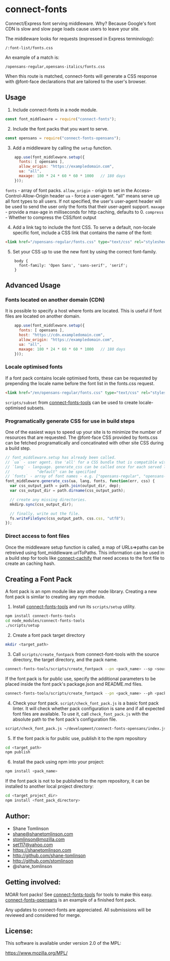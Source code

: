 # connect-fonts

Connect/Express font serving middleware. Why? Because Google's font CDN is slow and slow page loads cause users to leave your site.

The middleware looks for requests (expressed in Express terminology):
```
/:font-list/fonts.css
```

An example of a match is:
```
/opensans-regular,opensans-italics/fonts.css
```

When this route is matched, connect-fonts will generate a CSS response with @font-face declarations that are tailored to the user's browser.

## Usage
1. Include connect-fonts in a node module.
```js
const font_middleware = require("connect-fonts");
```

2. Include the font packs that you want to serve.
```js
const opensans = require("connect-fonts-opensans");
```

3. Add a middleware by calling the `setup` function.
```js
    app.use(font_middleware.setup({
      fonts: [ opensans ],
      allow_origin: "https://exampledomain.com",
      ua: "all",
      maxage: 180 * 24 * 60 * 60 * 1000   // 180 days
    }));
```
`fonts` - array of font packs.
`allow_origin` - origin to set in the Access-Control-Allow-Origin header
`ua` - force a user-agent. "all" means serve up all font types to all users. If not specified, the user's user-agent header will be used to send the user only the fonts that their user-agent support.
`maxage` - provide a max-age in milliseconds for http caching, defaults to 0.
`compress` - Whether to compress the CSS/font output

4. Add a link tag to include the font CSS.
To serve a default, non-locale specific font, include a CSS link that contains the name of the font:
```html
<link href="/opensans-regular/fonts.css" type="text/css" rel="stylesheet"/ >
```

5. Set your CSS up to use the new font by using the correct font-family.
```
    body {
      font-family: 'Open Sans', 'sans-serif', 'serif';
    }
```

## Advanced Usage

### Fonts located on another domain (CDN)
It is possible to specify a host where fonts are located. This is useful if font files are located on another domain.
```js
    app.use(font_middleware.setup({
      fonts: [ opensans ],
      host: "https://cdn.exampledomain.com",
      allow_origin: "https://exampledomain.com",
      ua: "all",
      maxage: 180 * 24 * 60 * 60 * 1000   // 180 days
    }));
```



### Locale optimised fonts
If a font pack contains locale optimised fonts, these can be requested by prepending
the locale name before the font list in the fonts.css request.
```html
<link href="/en/opensans-regular/fonts.css" type="text/css" rel="stylesheet"/ >
```
`scripts/subset` from [connect-fonts-tools](https://github.com/shane-tomlinson/connect-fonts-tools) can be used to create locale-optimised subsets.


### Programatically generate CSS for use in build steps
One of the easiest ways to speed up your site is to minimize the number of resources that are requested. The @font-face CSS provided by fonts.css can be fetched programatically and concatinated with other site CSS during a build step.
```js
// font_middleware.setup has already been called.
// `ua` - user agent. Use 'all' for a CSS bundle that is compatible with all browsers.
// `lang` - language. generate_css can be called once for each served language, or
//            "default" can be specified
// `fonts` - array of font names - e.g. ["opensans-regular", "opensans-italics"]
font_middleware.generate_css(ua, lang, fonts, function(err, css) {
  var css_output_path = path.join(output_dir, dep);
  var css_output_dir = path.dirname(css_output_path);

  // create any missing directories.
  mkdirp.sync(css_output_dir);

  // finally, write out the file.
  fs.writeFileSync(css_output_path, css.css, "utf8");
});
```

### Direct access to font files
Once the middleware setup function is called, a map of URLs=>paths can be retreived using font_middleware.urlToPaths. This information can be used in a build step for tools like [connect-cachify](https://github.com/mozilla/connect-cachify/) that need access to the font file to create an caching hash.


## Creating a Font Pack
A font pack is an npm module like any other node library. Creating a new font pack is similar to creating any npm module.

1. Install [connect-fonts-tools](https://github.com/shane-tomlinson/connect-fonts-tools) and run its `scripts/setup` utility.
```bash
npm install connect-fonts-tools
cd node_modules/connect-fonts-tools
./scripts/setup
```

2. Create a font pack target directory
```bash
mkdir <target_path>
```

3. Call ``scripts/create_fontpack`` from connect-font-tools with the source directory, the target directory, and the pack name.
```bash
connect-fonts-tools/scripts/create_fontpack --pn <pack_name> --sp <source_path> --tp <target_path>
```
If the font pack is for public use, specify the additional parameters to be placed inside the font pack's package.json and README.md files.
```bash
connect-fonts-tools/scripts/create_fontpack --pn <pack_name> --ph <pack_homepage_url> --pr <pack_repo_url> --pb <pack_bugtracker_url> --sp <source_path> --tp <target_path>
```

4. Check your font pack.
``script/check_font_pack.js`` is a basic font pack linter. It will check whether pack configuration is sane and if all expected font files are available. To use it, call ``check_font_pack.js`` with the absolute path to the font pack's configuration file.
```bash
script/check_font_pack.js ~/development/connect-fonts-opensans/index.js
```

5. If the font pack is for public use, publish it to the npm repository
```bash
cd <target_path>
npm publish
```

6. Install the pack using npm into your project:
```bash
npm install <pack_name>
```
If the font pack is not to be published to the npm repository, it can be installed to another local project directory:
```bash
cd <target_project_dir>
npm install <font_pack_directory>
```

## Author:
* Shane Tomlinson
* shane@shanetomlinson.com
* stomlinson@mozilla.com
* set117@yahoo.com
* https://shanetomlinson.com
* http://github.com/shane-tomlinson
* http://github.com/stomlinson
* @shane_tomlinson

## Getting involved:
MOAR font packs! See [connect-fonts-tools](https://github.com/shane-tomlinson/connect-fonts-tools) for tools to make this easy. [connect-fonts-opensans](https://github.com/shane-tomlinson/connect-fonts-opensans) is an example of a finished font pack.

Any updates to connect-fonts are appreciated. All submissions will be reviewed and considered for merge.

## License:
This software is available under version 2.0 of the MPL:

  https://www.mozilla.org/MPL/


